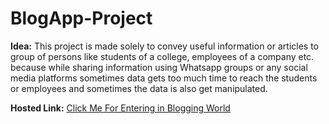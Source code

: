 # BlogApp-Project
<b>Idea:</b> This project is made solely to convey useful information or articles to group of persons like students of a college, employees of a company etc. because while sharing information using Whatsapp groups or any social media platforms sometimes data gets too much time to reach the students or employees and sometimes the data is also get manipulated.

<b>Hosted Link:</b> <a href = "http://rishabhshekhar.pythonanywhere.com"> Click Me For Entering in Blogging World</a>
